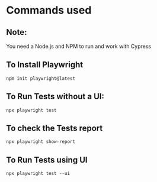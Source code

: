 # Commands used

## Note: 
  You need a Node.js and NPM to run and work with Cypress
  
## To Install Playwright

`npm init playwright@latest`

## To Run Tests without a UI:

`npx playwright test`


## To check the Tests report

`npx playwright show-report`

## To Run Tests using UI

`npx playwright test --ui`
